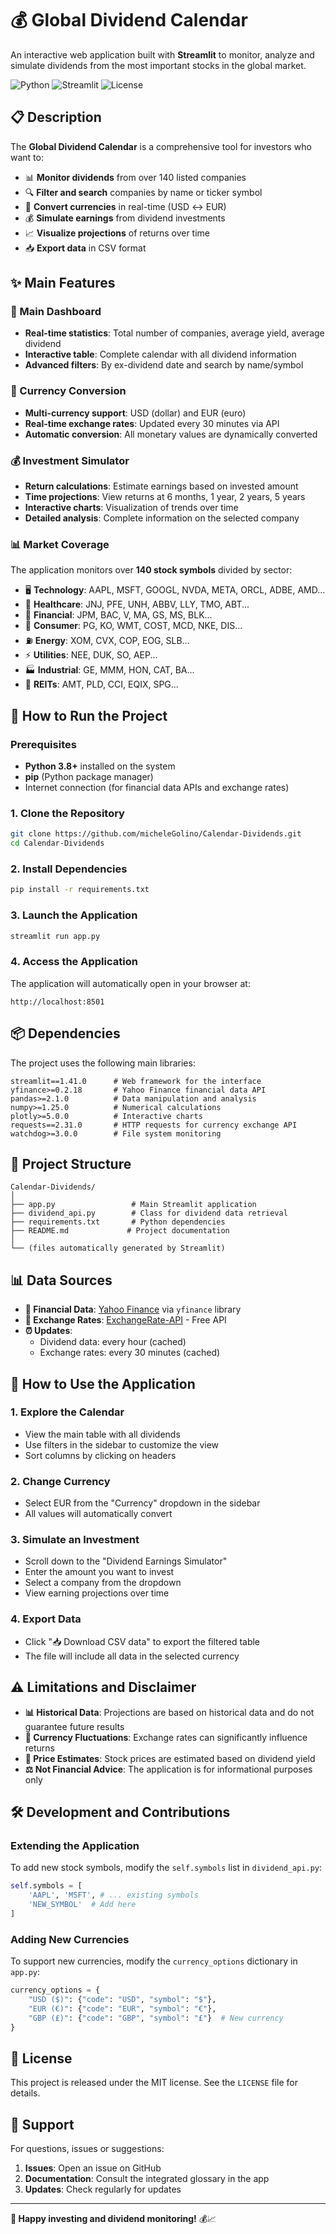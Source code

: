 # 💰 Global Dividend Calendar

An interactive web application built with **Streamlit** to monitor, analyze and simulate dividends from the most important stocks in the global market.

![Python](https://img.shields.io/badge/Python-3.8+-blue.svg)
![Streamlit](https://img.shields.io/badge/Streamlit-1.41.0-red.svg)
![License](https://img.shields.io/badge/License-MIT-green.svg)

## 📋 Description

The **Global Dividend Calendar** is a comprehensive tool for investors who want to:

- 📊 **Monitor dividends** from over 140 listed companies
- 🔍 **Filter and search** companies by name or ticker symbol
- 💱 **Convert currencies** in real-time (USD ↔ EUR)
- 💰 **Simulate earnings** from dividend investments
- 📈 **Visualize projections** of returns over time
- 📥 **Export data** in CSV format

## ✨ Main Features

### 🎯 Main Dashboard
- **Real-time statistics**: Total number of companies, average yield, average dividend
- **Interactive table**: Complete calendar with all dividend information
- **Advanced filters**: By ex-dividend date and search by name/symbol

### 💱 Currency Conversion
- **Multi-currency support**: USD (dollar) and EUR (euro)
- **Real-time exchange rates**: Updated every 30 minutes via API
- **Automatic conversion**: All monetary values are dynamically converted

### 💰 Investment Simulator
- **Return calculations**: Estimate earnings based on invested amount
- **Time projections**: View returns at 6 months, 1 year, 2 years, 5 years
- **Interactive charts**: Visualization of trends over time
- **Detailed analysis**: Complete information on the selected company

### 📊 Market Coverage
The application monitors over **140 stock symbols** divided by sector:

- 🖥️ **Technology**: AAPL, MSFT, GOOGL, NVDA, META, ORCL, ADBE, AMD...
- 🏥 **Healthcare**: JNJ, PFE, UNH, ABBV, LLY, TMO, ABT...
- 🏦 **Financial**: JPM, BAC, V, MA, GS, MS, BLK...
- 🛒 **Consumer**: PG, KO, WMT, COST, MCD, NKE, DIS...
- ⛽ **Energy**: XOM, CVX, COP, EOG, SLB...
- ⚡ **Utilities**: NEE, DUK, SO, AEP...
- 🏭 **Industrial**: GE, MMM, HON, CAT, BA...
- 🏢 **REITs**: AMT, PLD, CCI, EQIX, SPG...

## 🚀 How to Run the Project

### Prerequisites

- **Python 3.8+** installed on the system
- **pip** (Python package manager)
- Internet connection (for financial data APIs and exchange rates)

### 1. Clone the Repository

```bash
git clone https://github.com/micheleGolino/Calendar-Dividends.git
cd Calendar-Dividends
```

### 2. Install Dependencies

```bash
pip install -r requirements.txt
```

### 3. Launch the Application

```bash
streamlit run app.py
```

### 4. Access the Application

The application will automatically open in your browser at:
```
http://localhost:8501
```

## 📦 Dependencies

The project uses the following main libraries:

```
streamlit==1.41.0      # Web framework for the interface
yfinance>=0.2.18       # Yahoo Finance financial data API
pandas>=2.1.0          # Data manipulation and analysis
numpy>=1.25.0          # Numerical calculations
plotly>=5.0.0          # Interactive charts
requests==2.31.0       # HTTP requests for currency exchange API
watchdog>=3.0.0        # File system monitoring
```

## 🔧 Project Structure

```
Calendar-Dividends/
│
├── app.py                 # Main Streamlit application
├── dividend_api.py        # Class for dividend data retrieval
├── requirements.txt       # Python dependencies
├── README.md             # Project documentation
│
└── (files automatically generated by Streamlit)
```

## 📊 Data Sources

- **🔢 Financial Data**: [Yahoo Finance](https://finance.yahoo.com/) via `yfinance` library
- **💱 Exchange Rates**: [ExchangeRate-API](https://exchangerate-api.com/) - Free API
- **⏰ Updates**: 
  - Dividend data: every hour (cached)
  - Exchange rates: every 30 minutes (cached)

## 🎯 How to Use the Application

### 1. **Explore the Calendar**
- View the main table with all dividends
- Use filters in the sidebar to customize the view
- Sort columns by clicking on headers

### 2. **Change Currency**
- Select EUR from the "Currency" dropdown in the sidebar
- All values will automatically convert

### 3. **Simulate an Investment**
- Scroll down to the "Dividend Earnings Simulator"
- Enter the amount you want to invest
- Select a company from the dropdown
- View earning projections over time

### 4. **Export Data**
- Click "📥 Download CSV data" to export the filtered table
- The file will include all data in the selected currency

## ⚠️ Limitations and Disclaimer

- **📊 Historical Data**: Projections are based on historical data and do not guarantee future results
- **💱 Currency Fluctuations**: Exchange rates can significantly influence returns
- **🎯 Price Estimates**: Stock prices are estimated based on dividend yield
- **⚖️ Not Financial Advice**: The application is for informational purposes only

## 🛠️ Development and Contributions

### Extending the Application

To add new stock symbols, modify the `self.symbols` list in `dividend_api.py`:

```python
self.symbols = [
    'AAPL', 'MSFT', # ... existing symbols
    'NEW_SYMBOL'  # Add here
]
```

### Adding New Currencies

To support new currencies, modify the `currency_options` dictionary in `app.py`:

```python
currency_options = {
    "USD ($)": {"code": "USD", "symbol": "$"},
    "EUR (€)": {"code": "EUR", "symbol": "€"},
    "GBP (£)": {"code": "GBP", "symbol": "£"}  # New currency
}
```

## 📄 License

This project is released under the MIT license. See the `LICENSE` file for details.

## 🤝 Support

For questions, issues or suggestions:

1. **Issues**: Open an issue on GitHub
2. **Documentation**: Consult the integrated glossary in the app
3. **Updates**: Check regularly for updates

---

**🎯 Happy investing and dividend monitoring!** 💰📈
